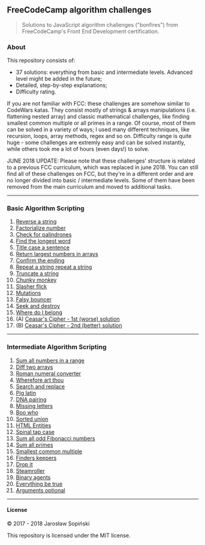 ## FreeCodeCamp algorithm challenges

> Solutions to JavaScript algorithm challenges ("bonfires") from FreeCodeCamp's Front End Development certification.


### About

This repository consists of:

* 37 solutions: everything from basic and intermediate levels. Advanced level might be added in the future;
* Detailed, step-by-step explanations;
* Difficulty rating.

If you are not familiar with FCC: these challenges are somehow similar to CodeWars katas. They consist mostly of strings & arrays manipulations (i.e. flattening nested array) and classic mathematical challenges, like finding smallest common multiple or all primes in a range. Of course, most of them can be solved in a variety of ways; I used many different techniques, like recursion, loops, array methods, regex and so on. Difficulty range is quite huge - some challenges are extremly easy and can be solved instantly, while others took me a lot of hours (even days!) to solve.

JUNE 2018 UPDATE: Please note that these challenges' structure is related to a previous FCC curriculum, which was replaced in june 2018. You can still find all of these challenges on FCC, but they're in a different order and are no longer divided into basic / intermediate levels. Some of them have been removed from the main curriculum and moved to additional tasks.

---

### Basic Algorithm Scripting

1. [Reverse a string](https://github.com/JarekSopinski/FreeCodeCamp_algorithm_challenges/blob/master/BasicAlgorithmScripting/01_ReverseString.js)
2. [Factorialize number](https://github.com/JarekSopinski/FreeCodeCamp_algorithm_challenges/blob/master/BasicAlgorithmScripting/02_Factorialize_A_Number.js)
3. [Check for palindrones](https://github.com/JarekSopinski/FreeCodeCamp_algorithm_challenges/blob/master/BasicAlgorithmScripting/03_Check_for_Palindrones.js)
4. [Find the longest word](https://github.com/JarekSopinski/FreeCodeCamp_algorithm_challenges/blob/master/BasicAlgorithmScripting/04_Find_the_longest_word.js)
5. [Title case a sentence](https://github.com/JarekSopinski/FreeCodeCamp_algorithm_challenges/blob/master/BasicAlgorithmScripting/05_Title_case_a_sentence.js)
6. [Return largest numbers in arrays](https://github.com/JarekSopinski/FreeCodeCamp_algorithm_challenges/blob/master/BasicAlgorithmScripting/06_Return_largest_numbers_in_arrays.js)
7. [Confirm the ending](https://github.com/JarekSopinski/FreeCodeCamp_algorithm_challenges/blob/master/BasicAlgorithmScripting/07_Confirm_the_Ending.js)
8. [Repeat a string repeat a string](https://github.com/JarekSopinski/FreeCodeCamp_algorithm_challenges/blob/master/BasicAlgorithmScripting/08_Repeat_a_string_repeat_a_string.js)
9. [Truncate a string](https://github.com/JarekSopinski/FreeCodeCamp_algorithm_challenges/blob/master/BasicAlgorithmScripting/09_Truncate_a_string.js)
10. [Chunky monkey](https://github.com/JarekSopinski/FreeCodeCamp_algorithm_challenges/blob/master/BasicAlgorithmScripting/10_Chunky_Monkey.js)
11. [Slasher flick](https://github.com/JarekSopinski/FreeCodeCamp_algorithm_challenges/blob/master/BasicAlgorithmScripting/11_Slasher_Flick.js)
12. [Mutations](https://github.com/JarekSopinski/FreeCodeCamp_algorithm_challenges/blob/master/BasicAlgorithmScripting/12_Mutations.js)
13. [Falsy bouncer](https://github.com/JarekSopinski/FreeCodeCamp_algorithm_challenges/blob/master/BasicAlgorithmScripting/13_Falsy_Bouncer.js)
14. [Seek and destroy](https://github.com/JarekSopinski/FreeCodeCamp_algorithm_challenges/blob/master/BasicAlgorithmScripting/14_Seek_and_Destroy.js)
15. [Where do I belong](https://github.com/JarekSopinski/FreeCodeCamp_algorithm_challenges/blob/master/BasicAlgorithmScripting/15_Where_do_I_belong.js)
16. (A) [Ceasar's Cipher - 1st (worse) solution](https://github.com/JarekSopinski/FreeCodeCamp_algorithm_challenges/blob/master/BasicAlgorithmScripting/16_Ceasars_Cipher_1st_solution.js)
16. (B) [Ceasar's Cipher - 2nd (better) solution](https://github.com/JarekSopinski/FreeCodeCamp_algorithm_challenges/blob/master/BasicAlgorithmScripting/16_Ceasars_Cipher_2nd_solution.js)

---

### Intermediate Algorithm Scripting

1. [Sum all numbers in a range](https://github.com/JarekSopinski/FreeCodeCamp_algorithm_challenges/blob/master/IntermediateAlgorithmScripting/01_Sum_all_numbers_in_a_range.js)
2. [Diff two arrays](https://github.com/JarekSopinski/FreeCodeCamp_algorithm_challenges/blob/master/IntermediateAlgorithmScripting/02_Diff_two_arrays.js)
3. [Roman numeral converter](https://github.com/JarekSopinski/FreeCodeCamp_algorithm_challenges/blob/master/IntermediateAlgorithmScripting/03_Roman_Numeral_Converter.js)
4. [Wherefore art thou](https://github.com/JarekSopinski/FreeCodeCamp_algorithm_challenges/blob/master/IntermediateAlgorithmScripting/04_Wherefore_art_thou.js)
5. [Search and replace](https://github.com/JarekSopinski/FreeCodeCamp_algorithm_challenges/blob/master/IntermediateAlgorithmScripting/05_Search_and_Replace.js)
6. [Pig latin](https://github.com/JarekSopinski/FreeCodeCamp_algorithm_challenges/blob/master/IntermediateAlgorithmScripting/06_Pig_Latin.js)
7. [DNA pairing](https://github.com/JarekSopinski/FreeCodeCamp_algorithm_challenges/blob/master/IntermediateAlgorithmScripting/07_DNA_Pairing.js)
8. [Missing letters](https://github.com/JarekSopinski/FreeCodeCamp_algorithm_challenges/blob/master/IntermediateAlgorithmScripting/08_Missing_letters.js)
9. [Boo who](https://github.com/JarekSopinski/FreeCodeCamp_algorithm_challenges/blob/master/IntermediateAlgorithmScripting/09_Boo_who.js)
10. [Sorted union](https://github.com/JarekSopinski/FreeCodeCamp_algorithm_challenges/blob/master/IntermediateAlgorithmScripting/10_Sorted_Union.js)
11. [HTML Entities](https://github.com/JarekSopinski/FreeCodeCamp_algorithm_challenges/blob/master/IntermediateAlgorithmScripting/11_HTML_Entities.js)
12. [Spinal tap case](https://github.com/JarekSopinski/FreeCodeCamp_algorithm_challenges/blob/master/IntermediateAlgorithmScripting/12_Spinal_Tap_Case.js)
13. [Sum all odd Fibonacci numbers](https://github.com/JarekSopinski/FreeCodeCamp_algorithm_challenges/blob/master/IntermediateAlgorithmScripting/13_Sum_All_Odd_Fibonacci_Numbers.js)
14. [Sum all primes](https://github.com/JarekSopinski/FreeCodeCamp_algorithm_challenges/blob/master/IntermediateAlgorithmScripting/14_Sum_All_Primes.js)
15. [Smallest common multiple](https://github.com/JarekSopinski/FreeCodeCamp_algorithm_challenges/blob/master/IntermediateAlgorithmScripting/15_Smallest_common_multiple.js)
16. [Finders keepers](https://github.com/JarekSopinski/FreeCodeCamp_algorithm_challenges/blob/master/IntermediateAlgorithmScripting/16_Finders_Keepers.js)
17. [Drop it](https://github.com/JarekSopinski/FreeCodeCamp_algorithm_challenges/blob/master/IntermediateAlgorithmScripting/17_Drop_it.js)
18. [Steamroller](https://github.com/JarekSopinski/FreeCodeCamp_algorithm_challenges/blob/master/IntermediateAlgorithmScripting/18_Steamroller.js)
19. [Binary agents](https://github.com/JarekSopinski/FreeCodeCamp_algorithm_challenges/blob/master/IntermediateAlgorithmScripting/19_Binary_agents.js)
20. [Everything be true](https://github.com/JarekSopinski/FreeCodeCamp_algorithm_challenges/blob/master/IntermediateAlgorithmScripting/20_Everything_Be_True.js)
21. [Arguments optional](https://github.com/JarekSopinski/FreeCodeCamp_algorithm_challenges/blob/master/IntermediateAlgorithmScripting/21_Arguments_optional.js)

---

#### License

&copy; 2017 - 2018 Jarosław Sopiński

This repository is licensed under the MIT license.
